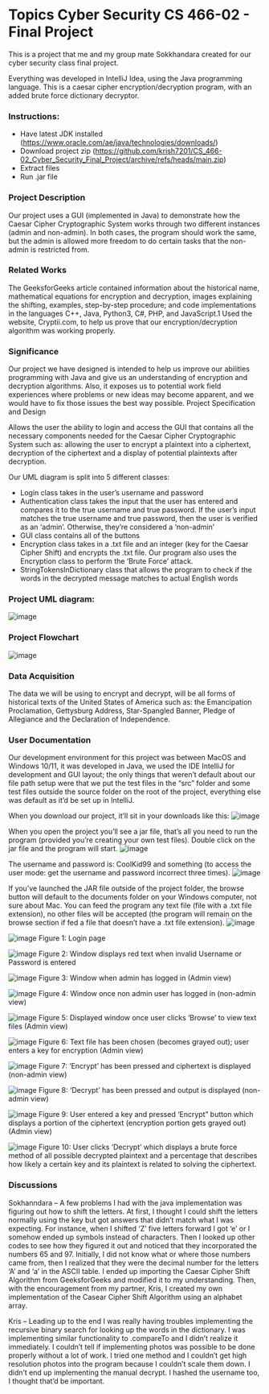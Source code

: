 # Topics Cyber Security CS 466-02 - Final Project
This is a project that me and my group mate Sokkhandara created for our cyber security class final project.

Everything was developed in IntelliJ Idea, using the Java programming language. This is a caesar cipher encryption/decryption program, with an added brute force dictionary decryptor.

### Instructions:
- Have latest JDK installed (https://www.oracle.com/ae/java/technologies/downloads/)
- Download project zip (https://github.com/krish7201/CS_466-02_Cyber_Security_Final_Project/archive/refs/heads/main.zip)
- Extract files
- Run .jar file

### Project Description
Our project uses a GUI (implemented in Java) to demonstrate how the Caesar Cipher Cryptographic System works through two different instances (admin and non-admin). In both cases, the program should work the same, but the admin is allowed more freedom to do certain tasks that the non-admin is restricted from. 

### Related Works
The GeeksforGeeks article contained information about the historical name, mathematical equations for encryption and decryption, images explaining the shifting, examples, step-by-step procedure; and code implementations in the languages C++, Java, Python3, C#, PHP, and JavaScript.1 
Used the website, Cryptii.com, to help us prove that our encryption/decryption algorithm was working properly. 

### Significance
Our project we have designed is intended to help us improve our abilities programming with Java and give us an understanding of encryption and decryption algorithms. Also, it exposes us to potential work field experiences where problems or new ideas may become apparent, and we would have to fix those issues the best way possible. 
Project Specification and Design 

Allows the user the ability to login and access the GUI that contains all the necessary components needed for the Caesar Cipher Cryptographic System such as: allowing the user to encrypt a plaintext into a ciphertext, decryption of the ciphertext and a display of potential plaintexts after decryption.

Our UML diagram is split into 5 different classes:
- Login class takes in the user’s username and password 
- Authentication class takes the input that the user has entered and compares it to the true username and true password. If the user’s input matches the true username and true password, then the user is verified as an ‘admin’. Otherwise, they’re considered a ‘non-admin’
- GUI class contains all of the buttons 
- Encryption class takes in a .txt file and an integer (key for the Caesar Cipher Shift) and encrypts the .txt file. Our program also uses the Encryption class to perform the ‘Brute Force’ attack. 
- StringTokensInDictionary class that allows the program to check if the words in the decrypted message matches to actual English words

### Project UML diagram:
![image](https://github.com/user-attachments/assets/4cb885ff-20b4-4d7b-8816-e259d5898adf)

### Project Flowchart
![image](https://github.com/user-attachments/assets/0abdc0c7-6f7b-4be8-a106-158336fe135c)

### Data Acquisition
The data we will be using to encrypt and decrypt, will be all forms of historical texts of the United States of America such as: the Emancipation Proclamation, Gettysburg Address, Star-Spangled Banner, Pledge of Allegiance and the Declaration of Independence.

### User Documentation 
Our development environment for this project was between MacOS and Windows 10/11, it was developed in Java, we used the IDE IntelliJ for development and GUI layout; the only things that weren’t default about our file path setup were that we put the test files in the “src” folder and some test files outside the source folder on the root of the project, everything else was default as it’d be set up in IntelliJ.

When you download our project, it’ll sit in your downloads like this:
![image](https://github.com/user-attachments/assets/9d73824c-25a5-4da2-a822-1759281723b8)

When you open the project you’ll see a jar file, that’s all you need to run the program (provided you’re creating your own test files). Double click on the jar file and the program will start.
![image](https://github.com/user-attachments/assets/3f2035aa-dc3c-46fc-a390-d9fa4b19d7da)

The username and password is: CoolKid99 and something (to access the user mode: get the username and password incorrect three times).
![image](https://github.com/user-attachments/assets/2b969983-042c-43e1-bda8-607508c1a3df)

If you’ve launched the JAR file outside of the project folder, the browse button will default to the documents folder on your Windows computer, not sure about Mac. You can feed the program any text file (file with a .txt file extension), no other files will be accepted (the program will remain on the browse section if fed a file that doesn’t have a .txt file extension).
![image](https://github.com/user-attachments/assets/5c13a262-bc62-4890-956f-8272593f14ea)

![image](https://github.com/user-attachments/assets/fb15f4ac-6243-41ab-9e48-d3936ce909ca)
Figure 1: Login page

![image](https://github.com/user-attachments/assets/309afabf-41f0-418c-9ad1-0f3ba8496b04)
Figure 2: Window displays red text when invalid Username or Password is entered

![image](https://github.com/user-attachments/assets/c085a749-e4cc-4fd6-b488-43d9960583d5)
Figure 3: Window when admin has logged in (Admin view)

![image](https://github.com/user-attachments/assets/e7323b86-8d00-41f5-8ca4-fae8485aa661)
Figure 4: Window once non admin user has logged in (non-admin view)

![image](https://github.com/user-attachments/assets/121dc6e6-53e1-4374-979e-99c165b67fbb)
Figure 5: Displayed window once user clicks ‘Browse’ to view text files (Admin view)

![image](https://github.com/user-attachments/assets/b7e7f47f-476d-4e55-955c-84bb14938c6c)
Figure 6: Text file has been chosen (becomes grayed out); user enters a key for encryption (Admin view)

![image](https://github.com/user-attachments/assets/7bf57fd3-7c50-47fb-8d18-965e91d259b2)
Figure 7: ‘Encrypt’ has been pressed and ciphertext is displayed (non-admin view)

![image](https://github.com/user-attachments/assets/51c4a8e1-5377-44c0-a8d5-cc597182ff0b)
Figure 8: ‘Decrypt’ has been pressed and output is displayed (non-admin view)

![image](https://github.com/user-attachments/assets/e8b114f5-7008-420e-8203-722fe9b37e8a)
Figure 9: User entered a key and pressed ‘Encrypt” button which displays a portion of the ciphertext (encryption portion gets grayed out) (Admin view)

![image](https://github.com/user-attachments/assets/1cab4682-6225-4821-bd0d-8bb240bd191c)
Figure 10: User clicks ‘Decrypt’ which displays a brute force method of all possible decrypted plaintext and a percentage that describes how likely a certain key and its plaintext is related to solving the ciphertext. 

### Discussions
Sokhanndara – A few problems I had with the java implementation was figuring out how to shift the letters. At first, I thought I could shift the letters normally using the key but got answers that didn’t match what I was expecting. For instance, when I shifted ‘Z’ five letters forward I got ‘e’ or I somehow ended up symbols instead of characters. Then I looked up other codes to see how they figured it out and noticed that they incorporated the numbers 65 and 97. Initially, I did not know what or where those numbers came from, then I realized that they were the decimal number for the letters ‘A’ and ‘a’ in the ASCII table. I ended up importing the Caesar Cipher Shift Algorithm from GeeksforGeeks and modified it to my understanding. Then, with the encouragement from my partner, Kris, I created my own implementation of the Casear Cipher Shift Algorithm using an alphabet array. 

Kris – Leading up to the end I was really having troubles implementing the recursive binary search for looking up the words in the dictionary. I was implementing similar functionality to .compareTo and I didn’t realize it immediately. I couldn’t tell if implementing photos was possible to be done properly without a lot of work. I tried one method and I couldn’t get high resolution photos into the program because I couldn’t scale them down. I didn’t end up implementing the manual decrypt. I hashed the username too, I thought that’d be important.


